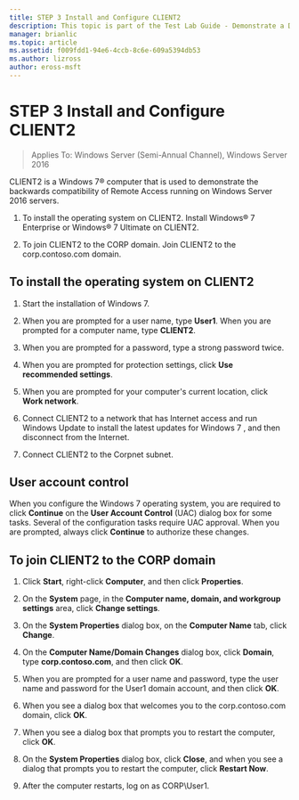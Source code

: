 ```yaml
---
title: STEP 3 Install and Configure CLIENT2
description: This topic is part of the Test Lab Guide - Demonstrate a DirectAccess Multisite Deployment for Windows Server 2016
manager: brianlic
ms.topic: article
ms.assetid: f009fdd1-94e6-4ccb-8c6e-609a5394db53
ms.author: lizross
author: eross-msft
---
```

# STEP 3 Install and Configure CLIENT2

>Applies To: Windows Server (Semi-Annual Channel), Windows Server 2016

CLIENT2 is a  Windows 7&reg;  computer that is used to demonstrate the backwards compatibility of Remote Access running on Windows Server 2016 servers.

1. To install the operating system on CLIENT2. Install Windows&reg; 7 Enterprise or Windows&reg; 7 Ultimate on CLIENT2.

2. To join CLIENT2 to the CORP domain. Join CLIENT2 to the corp.contoso.com domain.

## To install the operating system on CLIENT2

1.  Start the installation of  Windows 7.

2.  When you are prompted for a user name, type **User1**. When you are prompted for a computer name, type **CLIENT2**.

3.  When you are prompted for a password, type a strong password twice.

4.  When you are prompted for protection settings, click **Use recommended settings**.

5.  When you are prompted for your computer's current location, click **Work network**.

6.  Connect CLIENT2 to a network that has Internet access and run Windows Update to install the latest updates for  Windows 7 , and then disconnect from the Internet.

7.  Connect CLIENT2 to the Corpnet subnet.

## User account control
When you configure the  Windows 7  operating system, you are required to click **Continue** on the **User Account Control** (UAC) dialog box for some tasks. Several of the configuration tasks require UAC approval. When you are prompted, always click **Continue** to authorize these changes.

## To join CLIENT2 to the CORP domain

1.  Click **Start**, right-click **Computer**, and then click **Properties**.

2.  On the **System** page, in the **Computer name, domain, and workgroup settings** area, click **Change settings**.

3.  On the **System Properties** dialog box, on the **Computer Name** tab, click **Change**.

4.  On the **Computer Name/Domain Changes** dialog box, click **Domain**, type **corp.contoso.com**, and then click **OK**.

5.  When you are prompted for a user name and password, type the user name and password for the User1 domain account, and then click **OK**.

6.  When you see a dialog box that welcomes you to the corp.contoso.com domain, click **OK**.

7.  When you see a dialog box that prompts you to restart the computer, click **OK**.

8.  On the **System Properties** dialog box, click **Close**, and when you see a dialog that prompts you to restart the computer, click **Restart Now**.

9. After the computer restarts, log on as CORP\User1.
